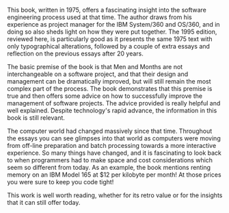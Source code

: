 This book, written in 1975, offers a fascinating insight into the software engineering process used at that time.  The author draws from his experience as project manager for the IBM System/360 and OS/360, and in doing so also sheds light on how they were put together.  The 1995 edition, reviewed here, is particularly good as it presents the same 1975 text with only typographical alterations, followed by a couple of extra essays and reflection on the previous essays after 20 years.

The basic premise of the book is that Men and Months are not interchangeable on a software project, and that their design and management can be dramatically improved, but will still remain the most complex part of the process.   The book demonstrates that this premise is true and then offers some advice on how to successfully improve the management of software projects.  The advice provided is really helpful and well explained.  Despite technology's rapid advance, the information in this book is still relevant.

The computer world had changed massively since that time.  Throughout the essays you can see glimpses into that world as computers were moving from off-line preparation and batch processing towards a more interactive experience.  So many things have changed, and it is fascinating to look back to when programmers had to make space and cost considerations which seem so different from today.  As an example, the book mentions renting memory on an IBM Model 165 at $12 per kilobyte per month!  At those prices you were sure to keep you code tight!

This work is well worth reading, whether for its retro value or for the insights that it can still offer today.
